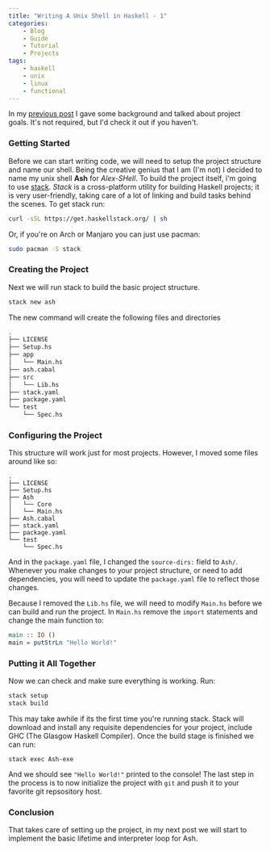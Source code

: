 ```yaml
---
title: "Writing A Unix Shell in Haskell - 1"
categories:
    - Blog 
    - Guide
    - Tutorial
    - Projects
tags:
    - haskell
    - unix
    - linux
    - functional
---
```


In my [previous post](https://alexanderjdupree.github.io/blog/guide/tutorial/projects/Writing-A-Unix-Shell-In-Haskell-0/) I gave some background and talked about project goals. It's not required, but I'd check it out if you haven't. 

### Getting Started

Before we can start writing code, we will need to setup the project structure and name our shell. Being the creative genius that I am (I'm not) I decided to name my unix shell **Ash** for *Alex-SHell*. To build the project itself, i'm going to use [stack](https://docs.haskellstack.org/en/stable/README/). *Stack* is a cross-platform utility for building Haskell projects; it is very user-friendly, taking care of a lot of linking and build tasks behind the scenes. To get stack run: 

```bash
curl -sSL https://get.haskellstack.org/ | sh
```

Or, if you're on Arch or Manjaro you can just use pacman:

```bash
sudo pacman -S stack
```

### Creating the Project

Next we will run stack to build the basic project structure. 

```bash
stack new ash
```

The new command will create the following files and directories

```bash
.
├── LICENSE
├── Setup.hs
├── app
│   └── Main.hs
├── ash.cabal
├── src
│   └── Lib.hs
├── stack.yaml
├── package.yaml
└── test
    └── Spec.hs
```

### Configuring the Project

This structure will work just for most projects. However, I moved some files around like so:

```
.
├── LICENSE
├── Setup.hs
├── Ash
│   └── Core
│   └── Main.hs
├── Ash.cabal
├── stack.yaml
├── package.yaml
└── test
    └── Spec.hs
```
And in the `package.yaml` file, I changed the `source-dirs:` field to `Ash/`. Whenever you make changes to your project structure, or need to add dependencies, you will need to update the `package.yaml` file to reflect those changes. 

Because I removed the `Lib.hs` file, we will need to modify `Main.hs` before we can build and run the project. In `Main.hs` remove the `import` statements and change the main function to:

```haskell
main :: IO ()
main = putStrLn "Hello World!"
```

### Putting it All Together

Now we can check and make sure everything is working. Run:

```bash
stack setup
stack build
```

This may take awhile if its the first time you're running stack. Stack will download and install any requisite dependencies for your project, include GHC (The Glasgow Haskell Compiler). Once the build stage is finished we can run:

```
stack exec Ash-exe
```

And we should see `"Hello World!"` printed to the console! The last step in the process is to now initialize the project with `git` and push it to your favorite git repsository host.

### Conclusion

That takes care of setting up the project, in my next post we will start to implement the basic lifetime and interpreter loop for Ash. 

